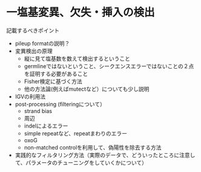 # 一塩基変異、欠失・挿入の検出

記載するべきポイント

* pileup formatの説明？
* 変異検出の原理
  * 縦に見て塩基数を数えて検出するということ
  * germlineではないということ、シークエンスエラーではないことの２点を証明する必要があること
  * Fisher検定に基づく方法
  * 他の方法論\(例えばmutectなど）についても少し説明
* IGVの利用法
* post-processing \(filteringについて）
  * strand bias
  * 周辺
  * indelによるエラー
  * simple repeatなど、repeatまわりのエラー
  * oxoG
  * non-matched controlを利用して、偽陽性を除去する方法
* 実践的なフィルタリング方法（実際のデータで、どういったところに注意して、パラメータのチューニングをしていくかについて）



